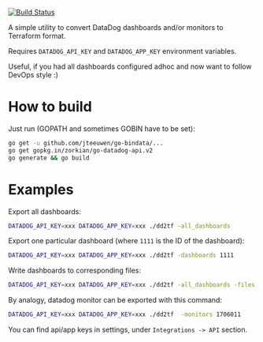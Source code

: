 [![Build Status](https://travis-ci.org/amnk/dd2tf.svg?branch=master)](https://travis-ci.org/amnk/dd2tf)

A simple utility to convert DataDog dashboards and/or monitors to Terraform format. 

Requires `DATADOG_API_KEY` and `DATADOG_APP_KEY` environment variables.

Useful, if you had all dashboards configured adhoc and now want to follow DevOps style :)

# How to build
Just run (GOPATH and sometimes GOBIN have to be set):
```bash
go get -u github.com/jteeuwen/go-bindata/...
go get gopkg.in/zorkian/go-datadog-api.v2
go generate && go build
```

# Examples
Export all dashboards:
```bash
DATADOG_API_KEY=xxx DATADOG_APP_KEY=xxx ./dd2tf -all_dashboards
```

Export one particular dashboard (where `1111` is the ID of the dashboard):
```bash
DATADOG_API_KEY=xxx DATADOG_APP_KEY=xxx ./dd2tf -dashboards 1111
```

Write dashboards to corresponding files:
```bash
DATADOG_API_KEY=xxx DATADOG_APP_KEY=xxx ./dd2tf -all_dashboards -files
```

By analogy, datadog monitor can be exported with this command:
```bash
DATADOG_API_KEY=xxx DATADOG_APP_KEY=xxx ./dd2tf  -monitors 1706011
```

You can find api/app keys in settings, under `Integrations -> API` section.
